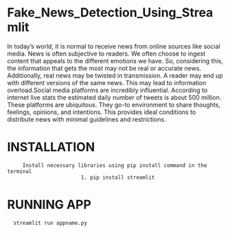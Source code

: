 # Fake_News_Detection_Using_Streamlit
In today’s world, it is normal to receive news from online sources like social media. News is often subjective to readers. We often choose to ingest content that appeals to the different emotions we have. So, considering this, the information that gets the most may not be real or accurate news. Additionally, real news may be twisted in transmission. A reader may end up with different versions of the same news. This may lead to information overload.Social media platforms are incredibly influential. According to internet live stats the estimated daily number of tweets is about 500 million. These platforms are ubiquitous. They go-to environment to share thoughts, feelings, opinions, and intentions. This provides ideal conditions to distribute news with minimal guidelines and restrictions.


# INSTALLATION

         Install necessary libraries using pip install command in the terminal
                            1. pip install streamlit
            
# RUNNING APP
   
      streamlit run appname.py
